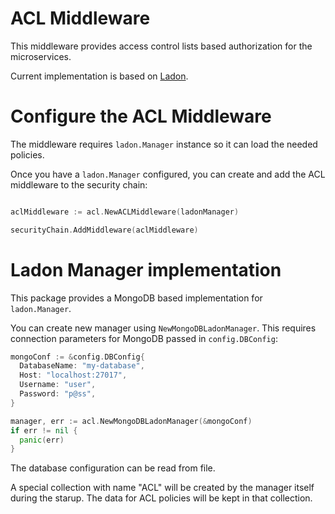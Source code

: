 ACL Middleware
==============

This middleware provides access control lists based authorization for the microservices.

Current implementation is based on [Ladon](https://github.com/ory/ladon).

# Configure the ACL Middleware

The middleware requires ```ladon.Manager``` instance so it can load the needed policies.

Once you have a ```ladon.Manager``` configured, you can create and add the ACL middleware to the security chain:

```Go

aclMiddleware := acl.NewACLMiddleware(ladonManager)

securityChain.AddMiddleware(aclMiddleware)

```

# Ladon Manager implementation

This package provides a MongoDB based implementation for ```ladon.Manager```.

You can create new manager using ```NewMongoDBLadonManager```. This requires connection parameters for MongoDB passed in ```config.DBConfig```:

```Go
mongoConf := &config.DBConfig{
  DatabaseName: "my-database",
  Host: "localhost:27017",
  Username: "user",
  Password: "p@ss",
}

manager, err := acl.NewMongoDBLadonManager(&mongoConf)
if err != nil {
  panic(err)
}
```

The database configuration can be read from file.

A special collection with name "ACL" will be created by the manager itself during the starup. The data for ACL policies will be kept in that collection.
